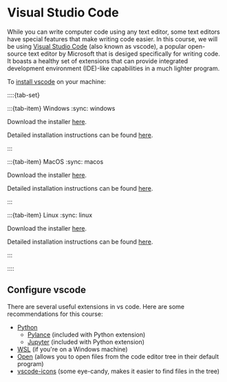 # Visual Studio Code

While you can write computer code using any text editor, some text editors have
special features that make writing code easier.  In this course, we will be
using [Visual Studio Code](https://code.visualstudio.com) (also known as
vscode), a popular open-source text editor by Microsoft that is desiged
specifically for writing code. It boasts a healthy set of extensions that 
can provide integrated development environment (IDE)-like capabilities in a 
much lighter program.

To [install vscode](https://code.visualstudio.com/docs/setup/setup-overview) on
your machine:

::::{tab-set}

:::{tab-item} Windows
:sync: windows

Download the installer [here](https://code.visualstudio.com/Download).

Detailed installation instructions can be found
[here](https://code.visualstudio.com/docs/setup/windows).

:::

:::{tab-item} MacOS
:sync: macos

Download the installer [here](https://code.visualstudio.com/Download).

Detailed installation instructions can be found
[here](https://code.visualstudio.com/docs/setup/mac).

:::

:::{tab-item} Linux
:sync: linux

Download the installer [here](https://code.visualstudio.com/Download).

Detailed installation instructions can be found
[here](https://code.visualstudio.com/docs/setup/linux).

:::

::::

## Configure vscode

There are several useful extensions in vs code. Here are some recommendations
for this course:

* [Python](https://marketplace.visualstudio.com/items?itemName=ms-python.python)
    * [Pylance](https://marketplace.visualstudio.com/items?itemName=ms-python.vscode-pylance) (included with Python extension)
    * [Jupyter](https://marketplace.visualstudio.com/items?itemName=ms-toolsai.jupyter) (included with Python extension)
* [WSL](https://marketplace.visualstudio.com/items?itemName=ms-vscode-remote.remote-wsl) (if you're on a Windows machine)
* [Open](https://marketplace.visualstudio.com/items?itemName=sandcastle.vscode-open) (allows you to open files from the code editor tree in their default program)
* [vscode-icons](https://marketplace.visualstudio.com/items?itemName=vscode-icons-team.vscode-icons) (some eye-candy, makes it easier to find files in the tree)